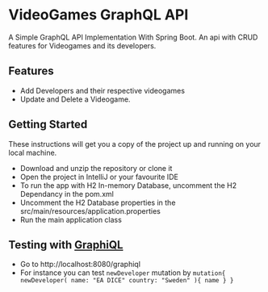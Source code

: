 # VideoGames GraphQL API
A Simple GraphQL API Implementation With Spring Boot. An api with CRUD features for Videogames and its developers.


## Features
- Add Developers and their respective videogames
- Update and Delete a Videogame.


## Getting Started
These instructions will get you a copy of the project up and running on your local machine.

- Download and unzip the repository or clone it
- Open the project in IntelliJ or your favourite IDE
- To run the app with H2 In-memory Database, uncomment the H2 Dependancy in the pom.xml
- Uncomment the H2 Database properties in the src/main/resources/application.properties
- Run the main application class 

## Testing with [GraphiQL](https://github.com/skevy/graphiql-app)
- Go to http://localhost:8080/graphiql
- For instance you can test `newDeveloper` mutation by
    `mutation{
      newDeveloper(
        name: "EA DICE"
        country: "Sweden"
      ){
        name
      }
    }
    `

